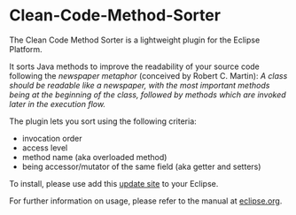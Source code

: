Clean-Code-Method-Sorter
========================

The Clean Code Method Sorter is a lightweight plugin for the Eclipse Platform.

It sorts Java methods to improve the readability of your source code following the *newspaper metaphor* (conceived by Robert C. Martin): _A class should be readable like a newspaper, with the most important methods being at the beginning of the class, followed by methods which are invoked later in the execution flow._

The plugin lets you sort using the following criteria:

 * invocation order
 * access level
 * method name (aka overloaded method)
 * being accessor/mutator of the same field (aka getter and setters)

To install, please use add this [update site](http://parzonka.com/tud/ccms) to your Eclipse.

For further information on usage, please refer to the manual at [eclipse.org](http://wiki.eclipse.org/Recommenders/CleanCodeMethodSorter).
